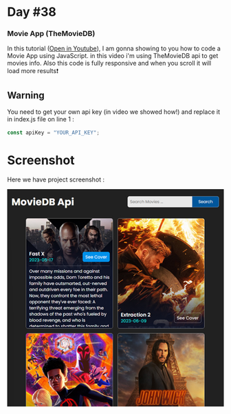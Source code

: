 # Day #38

### Movie App (TheMovieDB)
In this tutorial ([Open in Youtube](https://youtu.be/dButm3gpZDA)),  I am gonna showing to you how to code a Movie App using JavaScript. in this video i'm using TheMovieDB api to get movies info. Also this code is fully responsive and when you scroll it will load more results❗️

## Warning
You need to get your own api key (in video we showed how!) and replace it in index.js file on line 1 :

```javascript
const apiKey = "YOUR_API_KEY";
```


# Screenshot
Here we have project screenshot :

![screenshot](screenshot.jpg)

